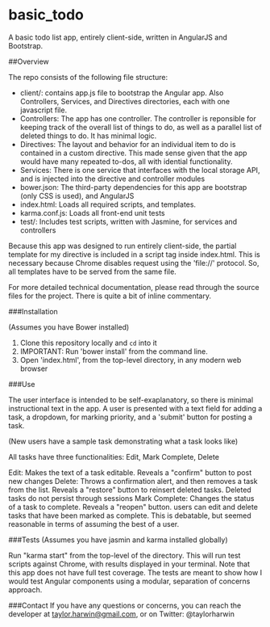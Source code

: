 basic_todo
==========
A basic todo list app, entirely client-side, written in AngularJS and Bootstrap. 

##Overview 

The repo consists of the following file structure:

* client/: contains app.js file to bootstrap the Angular app. Also Controllers, Services, and Directives directories, each with one javascript file. 
* Controllers: The app has one controller. The controller is reponsible for keeping track of the overall list of things to do, as well as a parallel list of deleted things to do. It has minimal logic.
* Directives: The layout and behavior for an individual item to do is contained in a custom directive. This made sense given that the app would have many repeated to-dos, all with idential functionality. 
* Services: There is one service that interfaces with the local storage API, and is injected into the directive and controller modules
* bower.json: The third-party dependencies for this app are bootstrap (only CSS is used), and AngularJS
* index.html: Loads all required scripts, and templates. 
* karma.conf.js: Loads all front-end unit tests
* test/: Includes test scripts, written with Jasmine, for services and controllers

Because this app was designed to run entirely client-side, the partial template for my directive is included in a script tag inside index.html. This is necessary because Chrome disables request using the 'file://' protocol. So, all templates have to be served from the same file.

For more detailed technical documentation, please read through the source files for the project. There is quite a bit of inline commentary.



###Installation 

(Assumes you have Bower installed)

1. Clone this repository locally and `cd` into it
2. IMPORTANT: Run 'bower install' from the command line.
3. Open 'index.html', from the top-level directory, in any modern web browser


###Use

The user interface is intended to be self-exaplanatory, so there is minimal instructional text in the app. A user is presented with a text field for adding a task, a dropdown, for marking priority, and a 'submit' button for posting a task. 

(New users have a sample task demonstrating what a task looks like)

All tasks have three functionalities: Edit, Mark Complete, Delete

Edit: Makes the text of a task editable. Reveals a "confirm" button to post new changes
Delete: Throws a confirmation alert, and then removes a task from the list. Reveals a "restore" button to reinsert deleted tasks. Deleted tasks do not persist through sessions
Mark Complete: Changes the status of a task to complete. Reveals a "reopen" button. users can edit and delete tasks that have been marked as complete. This is debatable, but seemed reasonable in terms of assuming the best of a user.


###Tests
(Assumes you have jasmin and karma installed globally)

Run "karma start" from the top-level of the directory. This will run test scripts against Chrome, with results displayed in your terminal. Note that this app does not have full test coverage. The tests are meant to show how I would test Angular components using a modular, separation of concerns approach.



###Contact
If you have any questions or concerns, you can reach the developer at taylor.harwin@gmail.com, or on Twitter: @taylorharwin
